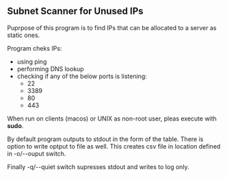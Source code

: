 ## Subnet Scanner for Unused IPs

Puprpose of this program is to find IPs that can be allocated to a server as static ones.

Program cheks IPs:
  - using ping
  - performing DNS lookup
  - checking if any of the below ports is listening:
      - 22
      - 3389
      - 80
      - 443

When run on clients (macos) or UNIX as non-root user, pleas execute with **sudo**.

By default program outputs to stdout in the form of the table. There is option to write optput to file as well.
This creates csv file in location defined in -o/--ouput switch.

Finally -q/--quiet switch supresses stdout and writes to log only.
